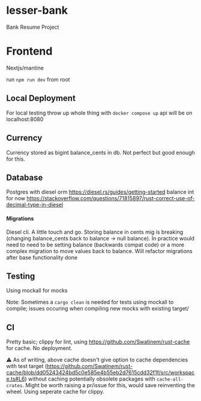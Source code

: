# lesser-bank

Bank Resume Project

# Frontend

Nextjs/mantine

run ```npm run dev``` from root

## Local Deployment

For local testing throw up whole thing with
`docker compose up`
api will be on localhost:8080

## Currency
Currency stored as bigint balance_cents in db. Not perfect but good enough for this.

## Database

Postgres with diesel orm
<https://diesel.rs/guides/getting-started>
balance int for now <https://stackoverflow.com/questions/71815897/rust-correct-use-of-decimal-type-in-diesel>

#### Migrations
Diesel cli. A little touch and go. Storing balance in cents mig is breaking (changing balance_cents back to balance -> null balance). In practice would need to need to be setting balance (backwards compat code) or a more complex migration to move values back to balance. Will refactor migrations after base functionality done

## Testing
Using mockall for mocks

Note: Sometimes a `cargo clean` is needed for tests using mockall to compile; issues occuring when compiling new mocks with existing target/

## CI
Pretty basic; clippy for lint, using <https://github.com/Swatinem/rust-cache> for cache. No deployment.

:warning: As of writing, above cache doesn't give option to cache dependencies with test target (<https://github.com/Swatinem/rust-cache/blob/dd05243424bd5c0e585e4b55eb2d7615cdd32f1f/src/workspace.ts#L6>) without caching potentially obsolete packages with ```cache-all-crates```. Might be worth raising a pr/issue for this, would save reinventing the wheel. Using seperate cache for clippy.